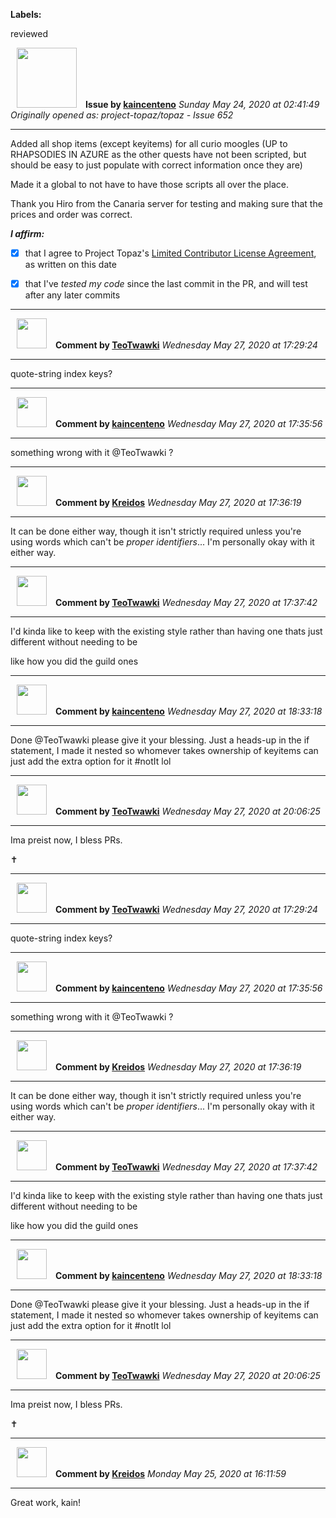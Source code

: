 **Labels:**

reviewed



<a href="https://github.com/kaincenteno"><img src="https://avatars3.githubusercontent.com/u/26943220?v=4" width="96" height="96" hspace="10"></img></a> **Issue by [kaincenteno](https://github.com/kaincenteno)**
_Sunday May 24, 2020 at 02:41:49_
_Originally opened as: project-topaz/topaz - Issue 652_

----

Added all shop items (except keyitems) for all curio moogles (UP to RHAPSODIES IN AZURE as the other quests have not been scripted, but should be easy to just populate with correct information once they are)
Made it a global to not have to have those scripts all over the place.
Thank you Hiro from the Canaria server for testing and making sure that the prices and order was correct.

<!-- place 'x' mark between square [] brackets to affirm: -->
**_I affirm:_**
- [x] that I agree to Project Topaz's [Limited Contributor License Agreement](http://project-topaz.com/blob/release/CONTRIBUTOR_AGREEMENT.md), as written on this date
- [x] that I've _tested my code_ since the last commit in the PR, and will test after any later commits




----
<a href="https://github.com/TeoTwawki"><img src="https://avatars0.githubusercontent.com/u/6871475?v=4" width="48" height="48" hspace="10"></img></a> **Comment by [TeoTwawki](https://github.com/TeoTwawki)**
_Wednesday May 27, 2020 at 17:29:24_

----

quote-string index keys?


----
<a href="https://github.com/kaincenteno"><img src="https://avatars3.githubusercontent.com/u/26943220?v=4" width="48" height="48" hspace="10"></img></a> **Comment by [kaincenteno](https://github.com/kaincenteno)**
_Wednesday May 27, 2020 at 17:35:56_

----

something wrong with it @TeoTwawki ?


----
<a href="https://github.com/Kreidos"><img src="https://avatars0.githubusercontent.com/u/12466395?v=4" width="48" height="48" hspace="10"></img></a> **Comment by [Kreidos](https://github.com/Kreidos)**
_Wednesday May 27, 2020 at 17:36:19_

----

It can be done either way, though it isn't strictly required unless you're using words which can't be _proper identifiers_... I'm personally okay with it either way.


----
<a href="https://github.com/TeoTwawki"><img src="https://avatars0.githubusercontent.com/u/6871475?v=4" width="48" height="48" hspace="10"></img></a> **Comment by [TeoTwawki](https://github.com/TeoTwawki)**
_Wednesday May 27, 2020 at 17:37:42_

----

I'd kinda like to keep with the existing style rather than having one thats just different without needing to be

like how you did the guild ones


----
<a href="https://github.com/kaincenteno"><img src="https://avatars3.githubusercontent.com/u/26943220?v=4" width="48" height="48" hspace="10"></img></a> **Comment by [kaincenteno](https://github.com/kaincenteno)**
_Wednesday May 27, 2020 at 18:33:18_

----

Done @TeoTwawki  please give it your blessing.
Just a heads-up in the if statement, I made it nested so whomever takes ownership of keyitems can just add the extra option for it #notIt lol


----
<a href="https://github.com/TeoTwawki"><img src="https://avatars0.githubusercontent.com/u/6871475?v=4" width="48" height="48" hspace="10"></img></a> **Comment by [TeoTwawki](https://github.com/TeoTwawki)**
_Wednesday May 27, 2020 at 20:06:25_

----

Ima preist now, I bless PRs.

:latin_cross: 


----
<a href="https://github.com/TeoTwawki"><img src="https://avatars0.githubusercontent.com/u/6871475?v=4" width="48" height="48" hspace="10"></img></a> **Comment by [TeoTwawki](https://github.com/TeoTwawki)**
_Wednesday May 27, 2020 at 17:29:24_

----

quote-string index keys?


----
<a href="https://github.com/kaincenteno"><img src="https://avatars3.githubusercontent.com/u/26943220?v=4" width="48" height="48" hspace="10"></img></a> **Comment by [kaincenteno](https://github.com/kaincenteno)**
_Wednesday May 27, 2020 at 17:35:56_

----

something wrong with it @TeoTwawki ?


----
<a href="https://github.com/Kreidos"><img src="https://avatars0.githubusercontent.com/u/12466395?v=4" width="48" height="48" hspace="10"></img></a> **Comment by [Kreidos](https://github.com/Kreidos)**
_Wednesday May 27, 2020 at 17:36:19_

----

It can be done either way, though it isn't strictly required unless you're using words which can't be _proper identifiers_... I'm personally okay with it either way.


----
<a href="https://github.com/TeoTwawki"><img src="https://avatars0.githubusercontent.com/u/6871475?v=4" width="48" height="48" hspace="10"></img></a> **Comment by [TeoTwawki](https://github.com/TeoTwawki)**
_Wednesday May 27, 2020 at 17:37:42_

----

I'd kinda like to keep with the existing style rather than having one thats just different without needing to be

like how you did the guild ones


----
<a href="https://github.com/kaincenteno"><img src="https://avatars3.githubusercontent.com/u/26943220?v=4" width="48" height="48" hspace="10"></img></a> **Comment by [kaincenteno](https://github.com/kaincenteno)**
_Wednesday May 27, 2020 at 18:33:18_

----

Done @TeoTwawki  please give it your blessing.
Just a heads-up in the if statement, I made it nested so whomever takes ownership of keyitems can just add the extra option for it #notIt lol


----
<a href="https://github.com/TeoTwawki"><img src="https://avatars0.githubusercontent.com/u/6871475?v=4" width="48" height="48" hspace="10"></img></a> **Comment by [TeoTwawki](https://github.com/TeoTwawki)**
_Wednesday May 27, 2020 at 20:06:25_

----

Ima preist now, I bless PRs.

:latin_cross: 


----
<a href="https://github.com/Kreidos"><img src="https://avatars0.githubusercontent.com/u/12466395?v=4" width="48" height="48" hspace="10"></img></a> **Comment by [Kreidos](https://github.com/Kreidos)**
_Monday May 25, 2020 at 16:11:59_

----

Great work, kain!
